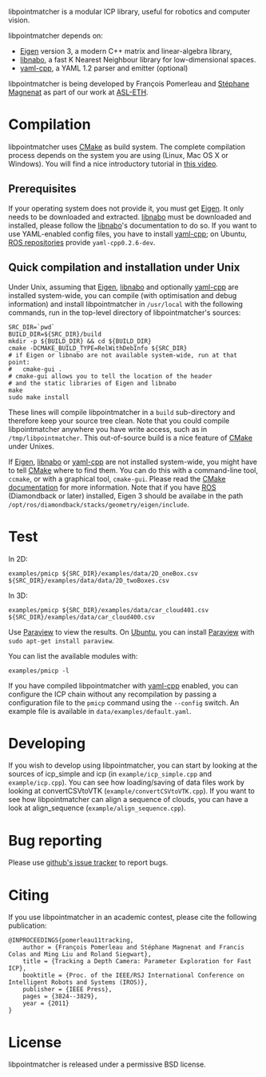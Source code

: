 libpointmatcher is a modular ICP library, useful for robotics and computer vision.

libpointmatcher depends on:

 * [Eigen] version 3, a modern C++ matrix and linear-algebra library,
 * [libnabo], a fast K Nearest Neighbour library for low-dimensional spaces.
 * [yaml-cpp], a YAML 1.2 parser and emitter (optional)

libpointmatcher is being developed by François Pomerleau and [Stéphane Magnenat](http://stephane.magnenat.net) as part of our work at [ASL-ETH](http://www.asl.ethz.ch).


Compilation
===========

libpointmatcher uses [CMake] as build system.
The complete compilation process depends on the system you are using (Linux, Mac OS X or Windows).
You will find a nice introductory tutorial in [this video](http://www.youtube.com/watch?v=CLvZTyji_Uw).

Prerequisites
-------------

If your operating system does not provide it, you must get [Eigen].
It only needs to be downloaded and extracted.
[libnabo] must be downloaded and installed, please follow the [libnabo]'s documentation to do so.
If you want to use YAML-enabled config files, you have to install [yaml-cpp]; on Ubuntu, [ROS repositories](http://www.ros.org/wiki/electric/Installation/Ubuntu) provide `yaml-cpp0.2.6-dev`.

Quick compilation and installation under Unix
---------------------------------------------

Under Unix, assuming that [Eigen], [libnabo] and optionally [yaml-cpp] are installed system-wide, you can compile (with optimisation and debug information) and install libpointmatcher in `/usr/local` with the following commands, run in the top-level directory of libpointmatcher's sources:

	SRC_DIR=`pwd`
	BUILD_DIR=${SRC_DIR}/build
	mkdir -p ${BUILD_DIR} && cd ${BUILD_DIR}
	cmake -DCMAKE_BUILD_TYPE=RelWithDebInfo ${SRC_DIR}
	# if Eigen or libnabo are not available system-wide, run at that point: 
	#   cmake-gui .
	# cmake-gui allows you to tell the location of the header
	# and the static libraries of Eigen and libnabo
	make
	sudo make install

These lines will compile libpointmatcher in a `build` sub-directory and therefore keep your source tree clean.
Note that you could compile libpointmatcher anywhere you have write access, such as in `/tmp/libpointmatcher`.
This out-of-source build is a nice feature of [CMake] under Unixes.

If [Eigen], [libnabo] or [yaml-cpp] are not installed system-wide, you might have to tell [CMake] where to find them.
You can do this with a command-line tool, `ccmake`, or with a graphical tool, `cmake-gui`.
Please read the [CMake documentation] for more information.
Note that if you have [ROS] (Diamondback or later) installed, Eigen 3 should be availabe in the path `/opt/ros/diamondback/stacks/geometry/eigen/include`.


Test
====

In 2D:

	examples/pmicp ${SRC_DIR}/examples/data/2D_oneBox.csv ${SRC_DIR}/examples/data/data/2D_twoBoxes.csv

In 3D:

	examples/pmicp ${SRC_DIR}/examples/data/car_cloud401.csv ${SRC_DIR}/examples/data/car_cloud400.csv

Use [Paraview] to view the results.
On [Ubuntu], you can install [Paraview] with `sudo apt-get install paraview`.

You can list the available modules with:

	examples/pmicp -l

If you have compiled libpointmatcher with [yaml-cpp] enabled, you can configure the ICP chain without any recompilation by passing a configuration file to the `pmicp` command using the `--config` switch. An example file is available in `data/examples/default.yaml`.


Developing
==========

If you wish to develop using libpointmatcher, you can start by looking at the sources of icp_simple and icp (in `example/icp_simple.cpp` and `example/icp.cpp`). You can see how loading/saving of data files work by looking at convertCSVtoVTK (`example/convertCSVtoVTK.cpp`). If you want to see how libpointmatcher can align a sequence of clouds, you can have a look at align_sequence (`example/align_sequence.cpp`).


Bug reporting
=============

Please use [github's issue tracker](http://github.com/ethz-asl/libpointmatcher/issues) to report bugs.


Citing
======

If you use libpointmatcher in an academic contest, please cite the following publication:

	@INPROCEEDINGS{pomerleau11tracking,
		author = {François Pomerleau and Stéphane Magnenat and Francis Colas and Ming Liu and Roland Siegwart},
		title = {Tracking a Depth Camera: Parameter Exploration for Fast ICP},
		booktitle = {Proc. of the IEEE/RSJ International Conference on Intelligent Robots and Systems (IROS)},
		publisher = {IEEE Press},
		pages = {3824--3829},
		year = {2011}
	}


License
=======

libpointmatcher is released under a permissive BSD license.

[Ubuntu]: http://www.ubuntu.com
[CMake]: http://www.cmake.org
[CMake documentation]: http://www.cmake.org/cmake/help/cmake2.6docs.html
[git]: http://git-scm.com
[Eigen]: http://eigen.tuxfamily.org
[libnabo]: http://github.com/ethz-asl/libnabo
[ROS]: http://www.ros.org/
[Paraview]: http://www.paraview.org/
[yaml-cpp]: http://code.google.com/p/yaml-cpp/
